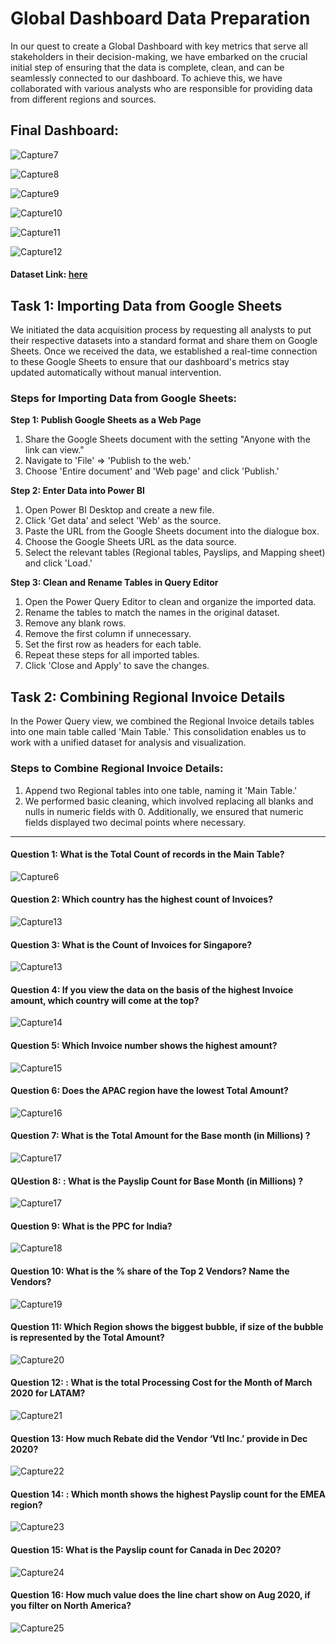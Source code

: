 # Global Dashboard Data Preparation

In our quest to create a Global Dashboard with key metrics that serve all stakeholders in their decision-making, we have embarked on the crucial initial step of ensuring that the data is complete, clean, and can be seamlessly connected to our dashboard. To achieve this, we have collaborated with various analysts who are responsible for providing data from different regions and sources.

## Final Dashboard: 
![Capture7](https://github.com/Nasir151/Power-BI-Projects/assets/94509995/060cc71e-c83f-46e5-aa30-f8e4d1bd5a94)

![Capture8](https://github.com/Nasir151/Power-BI-Projects/assets/94509995/88c03876-c417-4175-83f6-93ab336606d1)

![Capture9](https://github.com/Nasir151/Power-BI-Projects/assets/94509995/03d265ed-53a4-4dfd-9ea9-9de70629ce6c)

![Capture10](https://github.com/Nasir151/Power-BI-Projects/assets/94509995/f909b825-bdc4-420f-80d1-d839a6ad9730)

![Capture11](https://github.com/Nasir151/Power-BI-Projects/assets/94509995/7671d22f-118f-4375-932d-2d0a7850467b)

![Capture12](https://github.com/Nasir151/Power-BI-Projects/assets/94509995/c175b1da-96a4-4d73-89e8-168a15db8563)

#### Dataset Link: [here](https://docs.google.com/spreadsheets/d/1JHy0_b1bYDuUx2-La-YcgqngKDhRKahi/edit?usp=sharing&ouid=116644621887200689615&rtpof=true&sd=true)

## Task 1: Importing Data from Google Sheets

We initiated the data acquisition process by requesting all analysts to put their respective datasets into a standard format and share them on Google Sheets. Once we received the data, we established a real-time connection to these Google Sheets to ensure that our dashboard's metrics stay updated automatically without manual intervention.

### Steps for Importing Data from Google Sheets:

**Step 1: Publish Google Sheets as a Web Page**
1. Share the Google Sheets document with the setting "Anyone with the link can view."
2. Navigate to 'File' => 'Publish to the web.'
3. Choose 'Entire document' and 'Web page' and click 'Publish.'

**Step 2: Enter Data into Power BI**
1. Open Power BI Desktop and create a new file.
2. Click 'Get data' and select 'Web' as the source.
3. Paste the URL from the Google Sheets document into the dialogue box.
4. Choose the Google Sheets URL as the data source.
5. Select the relevant tables (Regional tables, Payslips, and Mapping sheet) and click 'Load.'

**Step 3: Clean and Rename Tables in Query Editor**
1. Open the Power Query Editor to clean and organize the imported data.
2. Rename the tables to match the names in the original dataset.
3. Remove any blank rows.
4. Remove the first column if unnecessary.
5. Set the first row as headers for each table.
6. Repeat these steps for all imported tables.
7. Click 'Close and Apply' to save the changes.

## Task 2: Combining Regional Invoice Details

In the Power Query view, we combined the Regional Invoice details tables into one main table called 'Main Table.' This consolidation enables us to work with a unified dataset for analysis and visualization.

### Steps to Combine Regional Invoice Details:

1. Append two Regional tables into one table, naming it 'Main Table.'
2. We performed basic cleaning, which involved replacing all blanks and nulls in numeric fields with 0. Additionally, we ensured that numeric fields displayed two decimal points where necessary.

----------------------------------------------------------------------------------------------------------------

#### Question 1: What is the Total Count of records in the Main Table?
![Capture6](https://github.com/Nasir151/Power-BI-Projects/assets/94509995/71a0b568-8270-4248-bf7b-dd843c7a5419)

#### Question 2: Which country has the highest count of Invoices?
![Capture13](https://github.com/Nasir151/Power-BI-Projects/assets/94509995/cb919203-d908-4a1f-bf47-934d19aea466)

#### Question 3: What is the Count of Invoices for Singapore?
![Capture13](https://github.com/Nasir151/Power-BI-Projects/assets/94509995/cb919203-d908-4a1f-bf47-934d19aea466)

#### Question 4: If you view the data on the basis of the highest Invoice amount, which country will come at the top?
![Capture14](https://github.com/Nasir151/Power-BI-Projects/assets/94509995/dfe299e6-39ee-4985-8e81-a6e41ee4af61)

#### Question 5: Which Invoice number shows the highest amount?
![Capture15](https://github.com/Nasir151/Power-BI-Projects/assets/94509995/728effa9-7077-47f0-863d-ae9c55b67d6e)

#### Question 6: Does the APAC region have the lowest Total Amount?
![Capture16](https://github.com/Nasir151/Power-BI-Projects/assets/94509995/89e29745-d7da-49c7-b55b-91646fa90d40)

#### Question 7: What is the Total Amount for the Base month (in Millions) ?
![Capture17](https://github.com/Nasir151/Power-BI-Projects/assets/94509995/53590945-6966-42fa-8d65-8544d2b0892b)

#### QUestion 8: : What is the Payslip Count for Base Month (in Millions) ?
![Capture17](https://github.com/Nasir151/Power-BI-Projects/assets/94509995/53590945-6966-42fa-8d65-8544d2b0892b)

#### Question 9: What is the PPC for India?
![Capture18](https://github.com/Nasir151/Power-BI-Projects/assets/94509995/c66239d8-2000-4f53-9653-75ee44133c87)

#### Question 10: What is the % share of the Top 2 Vendors? Name the Vendors?
![Capture19](https://github.com/Nasir151/Power-BI-Projects/assets/94509995/410714ce-e5aa-4c2c-99fa-3f4d1a0cdabe)

#### Question 11: Which Region shows the biggest bubble, if size of the bubble is represented by the Total Amount?
![Capture20](https://github.com/Nasir151/Power-BI-Projects/assets/94509995/f8971932-529e-4b84-9ae0-5a78ce2d151f)

#### Question 12: : What is the total Processing Cost for the Month of March 2020 for LATAM?
![Capture21](https://github.com/Nasir151/Power-BI-Projects/assets/94509995/921ac6e4-b2d0-4546-bb0b-1b239b3b8fd1)

#### Question 13: How much Rebate did the Vendor ‘Vtl Inc.’ provide in Dec 2020?
![Capture22](https://github.com/Nasir151/Power-BI-Projects/assets/94509995/aaca39e9-569e-49a8-9fb4-b1a0acf17894)

#### Question 14: : Which month shows the highest Payslip count for the EMEA region?
![Capture23](https://github.com/Nasir151/Power-BI-Projects/assets/94509995/40ca06e6-50a6-4a2a-a010-492674614585)

#### Question 15: What is the Payslip count for Canada in Dec 2020?
![Capture24](https://github.com/Nasir151/Power-BI-Projects/assets/94509995/566083f1-34db-42b8-a993-9d699a7cadf3)

#### Question 16: How much value does the line chart show on Aug 2020, if you filter on North America?
![Capture25](https://github.com/Nasir151/Power-BI-Projects/assets/94509995/68e9aa05-2b00-4e9c-967d-a259e3361c84)
